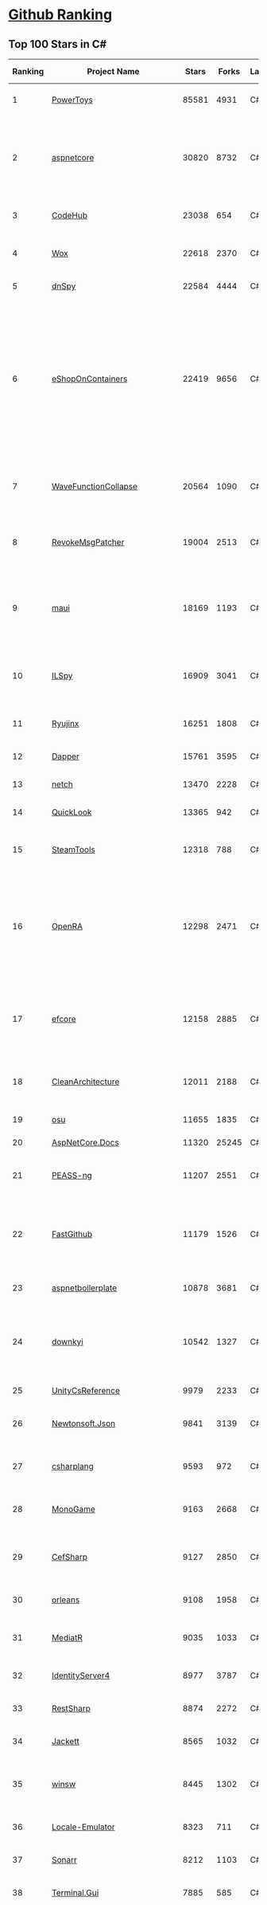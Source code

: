 [Github Ranking](../README.md)
==========

## Top 100 Stars in C\#

| Ranking | Project Name | Stars | Forks | Language | Open Issues | Description | Last Commit |
| ------- | ------------ | ----- | ----- | -------- | ----------- | ----------- | ----------- |
| 1 | [PowerToys](https://github.com/microsoft/PowerToys) | 85581 | 4931 | C# | 4162 | Windows system utilities to maximize productivity | 2023-02-03T01:48:19Z |
| 2 | [aspnetcore](https://github.com/dotnet/aspnetcore) | 30820 | 8732 | C# | 2369 | ASP.NET Core is a cross-platform .NET framework for building modern cloud-based web applications on Windows, Mac, or Linux. | 2023-02-03T02:29:20Z |
| 3 | [CodeHub](https://github.com/CodeHubApp/CodeHub) | 23038 | 654 | C# | 234 | CodeHub is an iOS application written using Xamarin | 2022-06-22T16:14:05Z |
| 4 | [Wox](https://github.com/Wox-launcher/Wox) | 22618 | 2370 | C# | 962 | Launcher for Windows, an alternative to Alfred and Launchy. | 2022-12-27T10:47:18Z |
| 5 | [dnSpy](https://github.com/dnSpy/dnSpy) | 22584 | 4444 | C# | 0 | .NET debugger and assembly editor | 2020-12-20T23:55:15Z |
| 6 | [eShopOnContainers](https://github.com/dotnet-architecture/eShopOnContainers) | 22419 | 9656 | C# | 24 | Cross-platform .NET sample microservices and container based application that runs on Linux Windows and macOS. Powered by .NET 6, Docker Containers and Azure Kubernetes Services. Supports Visual Studio, VS for Mac and CLI based environments with Docker CLI, dotnet CLI, VS Code or any other code editor. | 2023-02-02T18:34:12Z |
| 7 | [WaveFunctionCollapse](https://github.com/mxgmn/WaveFunctionCollapse) | 20564 | 1090 | C# | 1 | Bitmap & tilemap generation from a single example with the help of ideas from quantum mechanics | 2023-01-03T14:09:12Z |
| 8 | [RevokeMsgPatcher](https://github.com/huiyadanli/RevokeMsgPatcher) | 19004 | 2513 | C# | 40 | :trollface: A hex editor for WeChat/QQ/TIM - PC版微信/QQ/TIM防撤回补丁（我已经看到了，撤回也没用了） | 2023-01-15T06:18:35Z |
| 9 | [maui](https://github.com/dotnet/maui) | 18169 | 1193 | C# | 2181 | .NET MAUI is the .NET Multi-platform App UI, a framework for building native device applications spanning mobile, tablet, and desktop. | 2023-02-02T22:38:10Z |
| 10 | [ILSpy](https://github.com/icsharpcode/ILSpy) | 16909 | 3041 | C# | 191 | .NET Decompiler with support for PDB generation, ReadyToRun, Metadata (&more) - cross-platform! | 2023-02-02T16:49:30Z |
| 11 | [Ryujinx](https://github.com/Ryujinx/Ryujinx) | 16251 | 1808 | C# | 327 | Experimental Nintendo Switch Emulator written in C# | 2023-02-02T15:48:47Z |
| 12 | [Dapper](https://github.com/DapperLib/Dapper) | 15761 | 3595 | C# | 353 | Dapper - a simple object mapper for .Net | 2023-02-02T08:59:41Z |
| 13 | [netch](https://github.com/netchx/netch) | 13470 | 2228 | C# | 14 | A simple proxy client | 2023-01-27T14:28:18Z |
| 14 | [QuickLook](https://github.com/QL-Win/QuickLook) | 13365 | 942 | C# | 362 | Bring macOS “Quick Look” feature to Windows | 2023-01-15T14:07:55Z |
| 15 | [SteamTools](https://github.com/BeyondDimension/SteamTools) | 12318 | 788 | C# | 459 | 🛠「Watt Toolkit」是一个开源跨平台的多功能 Steam 工具箱。 | 2023-02-01T23:09:38Z |
| 16 | [OpenRA](https://github.com/OpenRA/OpenRA) | 12298 | 2471 | C# | 1450 | Open Source real-time strategy game engine for early Westwood games such as Command & Conquer: Red Alert written in C# using SDL and OpenGL. Runs on Windows, Linux, *BSD and Mac OS X. | 2023-02-02T21:27:11Z |
| 17 | [efcore](https://github.com/dotnet/efcore) | 12158 | 2885 | C# | 1717 | EF Core is a modern object-database mapper for .NET. It supports LINQ queries, change tracking, updates, and schema migrations. | 2023-02-02T08:38:13Z |
| 18 | [CleanArchitecture](https://github.com/ardalis/CleanArchitecture) | 12011 | 2188 | C# | 16 | Clean Architecture Solution Template: A starting point for Clean Architecture with ASP.NET Core | 2023-01-30T20:03:18Z |
| 19 | [osu](https://github.com/ppy/osu) | 11655 | 1835 | C# | 942 | rhythm is just a *click* away! | 2023-02-02T21:22:02Z |
| 20 | [AspNetCore.Docs](https://github.com/dotnet/AspNetCore.Docs) | 11320 | 25245 | C# | 421 | Documentation for ASP.NET Core | 2023-02-02T23:37:46Z |
| 21 | [PEASS-ng](https://github.com/carlospolop/PEASS-ng) | 11207 | 2551 | C# | 11 | PEASS - Privilege Escalation Awesome Scripts SUITE (with colors) | 2023-01-29T04:28:17Z |
| 22 | [FastGithub](https://github.com/dotnetcore/FastGithub) | 11179 | 1526 | C# | 105 | github加速神器，解决github打不开、用户头像无法加载、releases无法上传下载、git-clone、git-pull、git-push失败等问题 | 2022-12-08T18:58:24Z |
| 23 | [aspnetboilerplate](https://github.com/aspnetboilerplate/aspnetboilerplate) | 10878 | 3681 | C# | 174 | ASP.NET Boilerplate - Web Application Framework | 2023-01-31T12:16:14Z |
| 24 | [downkyi](https://github.com/leiurayer/downkyi) | 10542 | 1327 | C# | 287 | 哔哩下载姬downkyi，B站视频下载工具，支持批量下载，支持8K、HDR、杜比视界，提供工具箱（音视频提取、去水印等）。 | 2023-01-15T03:32:40Z |
| 25 | [UnityCsReference](https://github.com/Unity-Technologies/UnityCsReference) | 9979 | 2233 | C# | 0 | Unity C# reference source code. | 2023-02-02T04:13:08Z |
| 26 | [Newtonsoft.Json](https://github.com/JamesNK/Newtonsoft.Json) | 9841 | 3139 | C# | 611 | Json.NET is a popular high-performance JSON framework for .NET | 2023-01-24T11:56:48Z |
| 27 | [csharplang](https://github.com/dotnet/csharplang) | 9593 | 972 | C# | 421 | The official repo for the design of the C# programming language | 2023-02-02T22:51:17Z |
| 28 | [MonoGame](https://github.com/MonoGame/MonoGame) | 9163 | 2668 | C# | 699 | One framework for creating powerful cross-platform games. | 2023-01-28T08:49:46Z |
| 29 | [CefSharp](https://github.com/cefsharp/CefSharp) | 9127 | 2850 | C# | 40 | .NET (WPF and Windows Forms) bindings for the Chromium Embedded Framework | 2023-02-02T01:51:10Z |
| 30 | [orleans](https://github.com/dotnet/orleans) | 9108 | 1958 | C# | 415 | Cloud Native application framework for .NET | 2023-02-01T20:51:59Z |
| 31 | [MediatR](https://github.com/jbogard/MediatR) | 9035 | 1033 | C# | 6 | Simple, unambitious mediator implementation in .NET | 2023-02-02T14:10:27Z |
| 32 | [IdentityServer4](https://github.com/IdentityServer/IdentityServer4) | 8977 | 3787 | C# | 0 | OpenID Connect and OAuth 2.0 Framework for ASP.NET Core | 2022-12-13T07:48:19Z |
| 33 | [RestSharp](https://github.com/restsharp/RestSharp) | 8874 | 2272 | C# | 17 | Simple REST and HTTP API Client for .NET | 2023-02-01T14:57:29Z |
| 34 | [Jackett](https://github.com/Jackett/Jackett) | 8565 | 1032 | C# | 200 | API Support for your favorite torrent trackers | 2023-02-03T02:36:12Z |
| 35 | [winsw](https://github.com/winsw/winsw) | 8445 | 1302 | C# | 148 | A wrapper executable that can run any executable as a Windows service, in a permissive license. | 2023-02-01T12:42:08Z |
| 36 | [Locale-Emulator](https://github.com/xupefei/Locale-Emulator) | 8323 | 711 | C# | 0 | Yet Another System Region and Language Simulator | 2022-04-15T09:55:46Z |
| 37 | [Sonarr](https://github.com/Sonarr/Sonarr) | 8212 | 1103 | C# | 121 | Smart PVR for newsgroup and bittorrent users. | 2023-02-01T07:41:08Z |
| 38 | [Terminal.Gui](https://github.com/gui-cs/Terminal.Gui) | 7885 | 585 | C# | 81 | Cross Platform Terminal UI toolkit for .NET | 2023-02-02T14:10:44Z |
| 39 | [WeiXinMPSDK](https://github.com/JeffreySu/WeiXinMPSDK) | 7693 | 4270 | C# | 198 | 微信全平台 SDK Senparc.Weixin for C#，支持 .NET Framework 及 .NET Core、.NET 6.0、.NET 7.0。已支持微信公众号、小程序、小游戏、微信支付、企业微信/企业号、开放平台、JSSDK、微信周边等全平台。 WeChat SDK for C#. | 2023-02-02T16:04:41Z |
| 40 | [Ocelot](https://github.com/ThreeMammals/Ocelot) | 7475 | 1528 | C# | 520 | .NET core API Gateway | 2023-01-19T13:35:08Z |
| 41 | [LiteDB](https://github.com/mbdavid/LiteDB) | 7198 | 1088 | C# | 545 | LiteDB - A .NET NoSQL Document Store in a single data file - https://www.litedb.org | 2023-01-25T15:48:15Z |
| 42 | [Nancy](https://github.com/NancyFx/Nancy) | 7177 | 1512 | C# | 196 | Lightweight, low-ceremony, framework for building HTTP based services on .Net and Mono | 2021-01-24T13:28:09Z |
| 43 | [mRemoteNG](https://github.com/mRemoteNG/mRemoteNG) | 7160 | 1304 | C# | 745 | mRemoteNG is the next generation of mRemote, open source, tabbed, multi-protocol, remote connections manager. | 2023-02-02T15:28:52Z |
| 44 | [Radarr](https://github.com/Radarr/Radarr) | 7137 | 813 | C# | 397 | A fork of Sonarr to work with movies à la Couchpotato. | 2023-02-02T18:34:29Z |
| 45 | [Bili.Uwp](https://github.com/Richasy/Bili.Uwp) | 7070 | 471 | C# | 161 | 适用于新系统UI的哔哩 | 2023-01-21T12:22:13Z |
| 46 | [EarTrumpet](https://github.com/File-New-Project/EarTrumpet) | 6946 | 458 | C# | 41 | EarTrumpet - Volume Control for Windows | 2023-02-02T20:44:12Z |
| 47 | [PDFPatcher](https://github.com/wmjordan/PDFPatcher) | 6781 | 1083 | C# | 35 | PDF补丁丁——PDF工具箱，可以编辑书签、剪裁旋转页面、解除限制、提取或合并文档，探查文档结构，提取图片、转成图片等等 | 2023-01-19T10:04:24Z |
| 48 | [gitextensions](https://github.com/gitextensions/gitextensions) | 6769 | 1986 | C# | 635 | Git Extensions is a standalone UI tool for managing git repositories. It also integrates with Windows Explorer and Microsoft Visual Studio (2015/2017/2019). | 2023-02-02T21:21:01Z |
| 49 | [ET](https://github.com/egametang/ET) | 6631 | 2450 | C# | 45 | Unity3D Client And C# Server Framework | 2023-02-01T10:35:23Z |
| 50 | [Electron.NET](https://github.com/ElectronNET/Electron.NET) | 6556 | 659 | C# | 163 | :electron: Build cross platform desktop apps with ASP.NET Core (Razor Pages, MVC, Blazor). | 2023-01-18T21:27:37Z |
| 51 | [spectre.console](https://github.com/spectreconsole/spectre.console) | 6520 | 308 | C# | 118 | A .NET library that makes it easier to create beautiful console applications. | 2023-01-31T11:35:07Z |
| 52 | [jynew](https://github.com/jynew/jynew) | 6369 | 1396 | C# | 31 | JinYongLegend-like RPG Game Framework with full Modding support | 2023-02-02T07:52:58Z |
| 53 | [OrchardCore](https://github.com/OrchardCMS/OrchardCore) | 6364 | 2115 | C# | 1200 | Orchard Core is an open-source modular and multi-tenant application framework built with ASP.NET Core, and a content management system (CMS) built on top of that framework. | 2023-02-03T02:20:07Z |
| 54 | [reverse-proxy](https://github.com/microsoft/reverse-proxy) | 6232 | 603 | C# | 122 | A toolkit for developing high-performance HTTP reverse proxy applications. | 2023-01-31T12:00:44Z |
| 55 | [de4dot](https://github.com/de4dot/de4dot) | 6174 | 2517 | C# | 0 | .NET deobfuscator and unpacker. | 2020-08-29T08:14:56Z |
| 56 | [wpf](https://github.com/dotnet/wpf) | 6106 | 1005 | C# | 948 | WPF is a .NET Core UI framework for building Windows desktop applications. | 2023-02-02T18:42:21Z |
| 57 | [AspNetCoreDiagnosticScenarios](https://github.com/davidfowl/AspNetCoreDiagnosticScenarios) | 6090 | 599 | C# | 23 | This repository has examples of broken patterns in ASP.NET Core applications | 2023-01-24T03:41:39Z |
| 58 | [serilog](https://github.com/serilog/serilog) | 6041 | 734 | C# | 41 | Simple .NET logging with fully-structured events | 2023-01-31T19:08:02Z |
| 59 | [Dependencies](https://github.com/lucasg/Dependencies) | 5977 | 513 | C# | 82 | A rewrite of the old legacy software "depends.exe" in C# for Windows devs to troubleshoot dll load dependencies issues. | 2022-07-06T03:49:36Z |
| 60 | [docker-lambda](https://github.com/lambci/docker-lambda) | 5853 | 447 | C# | 58 | Docker images and test runners that replicate the live AWS Lambda environment | 2023-01-15T21:14:40Z |

